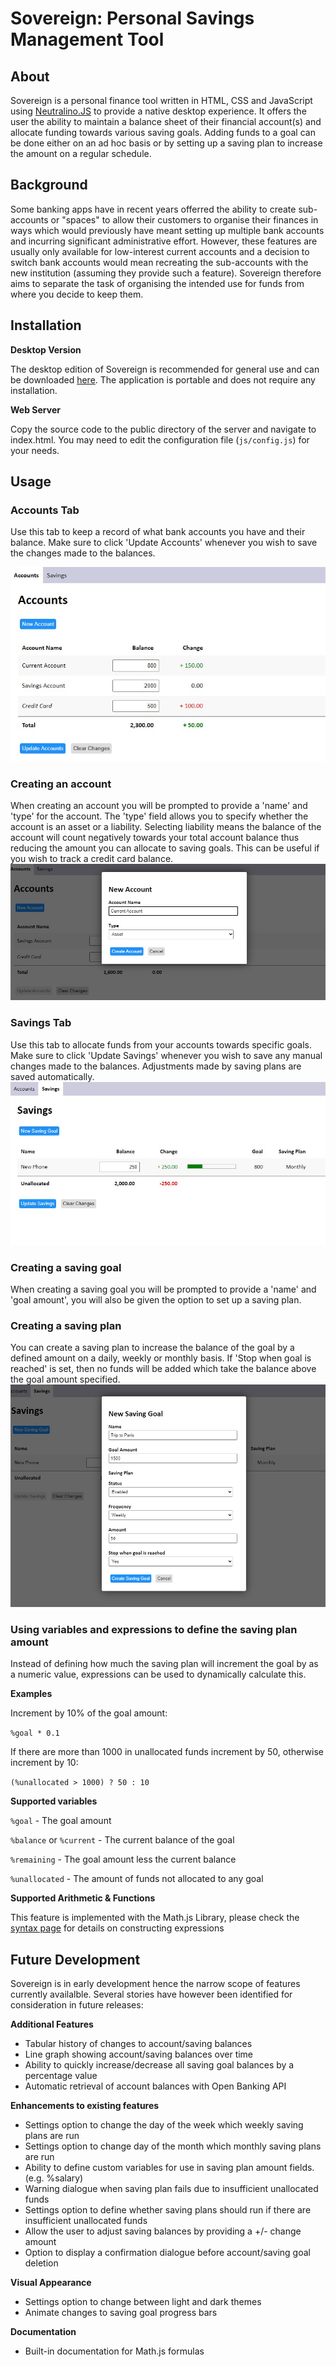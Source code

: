 # Sovereign: Personal Savings Management Tool
## About
Sovereign is a personal finance tool written in HTML, CSS and JavaScript using [Neutralino.JS](https://github.com/neutralinojs/neutralinojs) to provide a native desktop experience.
It offers the user the ability to maintain a balance sheet of their financial account(s) and allocate funding towards various saving goals. Adding funds to a goal can be done either on an ad hoc basis or by setting up a saving plan to increase the amount on a regular schedule.

## Background
Some banking apps have in recent years offerred the ability to create sub-accounts or "spaces" to allow their customers to organise their finances in ways which would previously have meant setting up multiple bank accounts and incurring significant administrative effort. However, these features are usually only available for low-interest current accounts and a decision to switch bank accounts would mean recreating the sub-accounts with the new institution (assuming they provide such a feature).  Sovereign therefore aims to separate the task of organising the intended use for funds from where you decide to keep them.

## Installation

**Desktop Version**

The desktop edition of Sovereign is recommended for general use and can be downloaded [here](https://github.com/benwilliams4/Sovereign/releases/tag/v0.1). The application is portable and does not require any installation.

**Web Server**

Copy the source code to the public directory of the server and navigate to index.html. You may need to edit the configuration file (`js/config.js`) for your needs.

## Usage

### Accounts Tab
Use this tab to keep a record of what bank accounts you have and their balance. Make sure to click 'Update Accounts' whenever you wish to save the changes made to the balances.



![Accounts](img/accounts.jpg)

### Creating an account
When creating an account you will be prompted to provide a 'name' and 'type' for the account.
The 'type' field allows you to specify whether the account is an asset or a liability. Selecting liability means the balance of the account will count negatively towards your total account balance thus reducing the amount you can allocate to saving goals. This can be useful if you wish to track a credit card balance.
![Accounts](img/new-account.jpg)


### Savings Tab
Use this tab to allocate funds from your accounts towards specific goals. Make sure to click 'Update Savings' whenever you wish to save any manual changes made to the balances. Adjustments made by saving plans are saved automatically.
![Accounts](img/savings.jpg)

### Creating a saving goal
When creating a saving goal you will be prompted to provide a 'name' and 'goal amount', you will also be given the option to set up a saving plan.

### Creating a saving plan
You can create a saving plan to increase the balance of the goal by a defined amount on a daily, weekly or monthly basis. If 'Stop when goal is reached' is set, then no funds will be added which take the balance above the goal amount specified.
![Accounts](img/new-sg.jpg)

### Using variables and expressions to define the saving plan amount
Instead of defining how much the saving plan will increment the goal by as a numeric value, expressions can be used to dynamically calculate this.

**Examples**

Increment by 10% of the goal amount:

`%goal * 0.1` 

If there are more than 1000 in unallocated funds increment by 50, otherwise increment by 10:

`(%unallocated > 1000) ? 50 : 10`


**Supported variables**

`%goal` - The goal amount

`%balance` or `%current` - The current balance of the goal

`%remaining` - The goal amount less the current balance

`%unallocated` - The amount of funds not allocated to any goal


**Supported Arithmetic & Functions**

This feature is implemented with the Math.js Library, please check the [syntax page](https://mathjs.org/docs/expressions/syntax.html) for details on constructing expressions




## Future Development
Sovereign is in early development hence the narrow scope of features currently availalble. Several stories have however been identified for consideration in future releases:

**Additional Features**
- Tabular history of changes to account/saving balances
- Line graph showing account/saving balances over time
- Ability to quickly increase/decrease all saving goal balances by a percentage value
- Automatic retrieval of account balances with Open Banking API

**Enhancements to existing features**
- Settings option to change the day of the week which weekly saving plans are run
- Settings option to change day of the month which monthly saving plans are run
- Ability to define custom variables for use in saving plan amount fields. (e.g. %salary)
- Warning dialogue when saving plan fails due to insufficient unallocated funds
- Settings option to define whether saving plans should run if there are insufficient unallocated funds
- Allow the user to adjust saving balances by providing a +/- change amount
- Option to display a confirmation dialogue before account/saving goal deletion

**Visual Appearance**

- Settings option to change between light and dark themes
- Animate changes to saving goal progress bars

**Documentation**

- Built-in documentation for Math.js formulas
